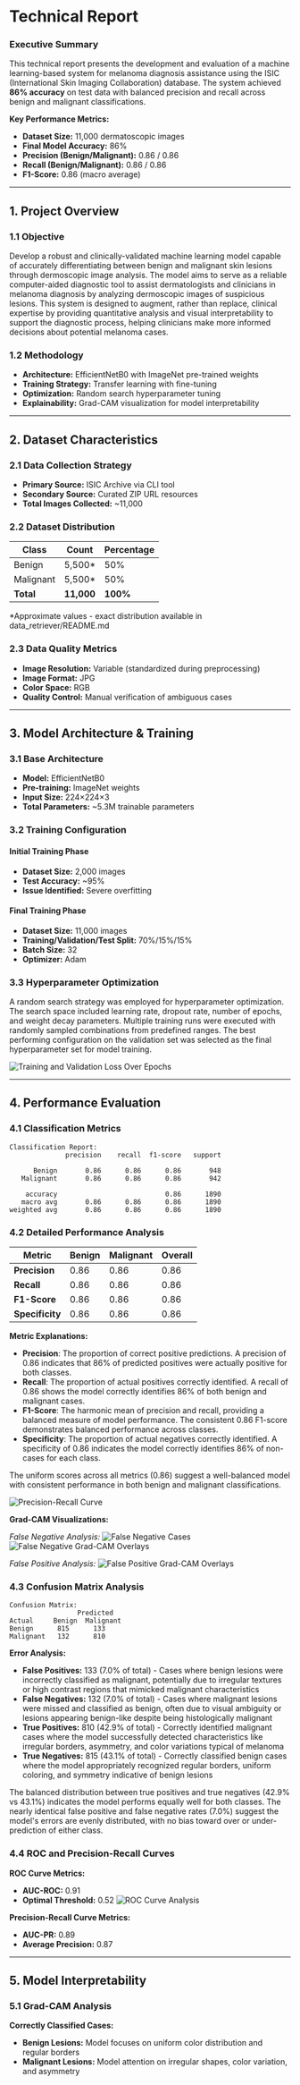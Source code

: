 
# Technical Report


### Executive Summary

This technical report presents the development and evaluation of a machine learning-based system for melanoma diagnosis assistance using the ISIC (International Skin Imaging Collaboration) database. The system achieved **86% accuracy** on test data with balanced precision and recall across benign and malignant classifications.

**Key Performance Metrics:**
- **Dataset Size:** 11,000 dermatoscopic images
- **Final Model Accuracy:** 86%
- **Precision (Benign/Malignant):** 0.86 / 0.86
- **Recall (Benign/Malignant):** 0.86 / 0.86
- **F1-Score:** 0.86 (macro average)

---

## 1. Project Overview

### 1.1 Objective
Develop a robust and clinically-validated machine learning model capable of accurately differentiating between benign and malignant skin lesions through dermoscopic image analysis. The model aims to serve as a reliable computer-aided diagnostic tool to assist dermatologists and clinicians in melanoma diagnosis by analyzing dermoscopic images of suspicious lesions. This system is designed to augment, rather than replace, clinical expertise by providing quantitative analysis and visual interpretability to support the diagnostic process, helping clinicians make more informed decisions about potential melanoma cases.

### 1.2 Methodology
- **Architecture:** EfficientNetB0 with ImageNet pre-trained weights
- **Training Strategy:** Transfer learning with fine-tuning
- **Optimization:** Random search hyperparameter tuning
- **Explainability:** Grad-CAM visualization for model interpretability

---

## 2. Dataset Characteristics

### 2.1 Data Collection Strategy
- **Primary Source:** ISIC Archive via CLI tool
- **Secondary Source:** Curated ZIP URL resources
- **Total Images Collected:** ~11,000

### 2.2 Dataset Distribution

| Class | Count | Percentage |
|-------|-------|------------|
| Benign | 5,500* | 50% |
| Malignant | 5,500* | 50% |
| **Total** | **11,000** | **100%** |

*Approximate values - exact distribution available in data_retriever/README.md

### 2.3 Data Quality Metrics
- **Image Resolution:** Variable (standardized during preprocessing)
- **Image Format:** JPG
- **Color Space:** RGB
- **Quality Control:** Manual verification of ambiguous cases

---

## 3. Model Architecture & Training

### 3.1 Base Architecture
- **Model:** EfficientNetB0
- **Pre-training:** ImageNet weights
- **Input Size:** 224×224×3
- **Total Parameters:** ~5.3M trainable parameters

### 3.2 Training Configuration

#### Initial Training Phase
- **Dataset Size:** 2,000 images
- **Test Accuracy:** ~95%
- **Issue Identified:** Severe overfitting

#### Final Training Phase
- **Dataset Size:** 11,000 images
- **Training/Validation/Test Split:** 70%/15%/15%
- **Batch Size:** 32
- **Optimizer:** Adam

### 3.3 Hyperparameter Optimization

A random search strategy was employed for hyperparameter optimization. The search space included learning rate, dropout rate, number of epochs, and weight decay parameters. Multiple training runs were executed with randomly sampled combinations from predefined ranges. The best performing configuration on the validation set was selected as the final hyperparameter set for model training.



![Training and Validation Loss Over Epochs](./visual_results/epoch_loss_graph.png)



---

## 4. Performance Evaluation

### 4.1 Classification Metrics

```
Classification Report:
              precision    recall  f1-score   support

      Benign       0.86      0.86      0.86       948
   Malignant       0.86      0.86      0.86       942

    accuracy                           0.86      1890
   macro avg       0.86      0.86      0.86      1890
weighted avg       0.86      0.86      0.86      1890
```

### 4.2 Detailed Performance Analysis

| Metric | Benign | Malignant | Overall |
|--------|--------|-----------|---------|
| **Precision** | 0.86 | 0.86 | 0.86 |
| **Recall** | 0.86 | 0.86 | 0.86 |
| **F1-Score** | 0.86 | 0.86 | 0.86 |
| **Specificity** | 0.86 | 0.86 | 0.86 |

**Metric Explanations:**
- **Precision**: The proportion of correct positive predictions. A precision of 0.86 indicates that 86% of predicted positives were actually positive for both classes.
- **Recall**: The proportion of actual positives correctly identified. A recall of 0.86 shows the model correctly identifies 86% of both benign and malignant cases.
- **F1-Score**: The harmonic mean of precision and recall, providing a balanced measure of model performance. The consistent 0.86 F1-score demonstrates balanced performance across classes.
- **Specificity**: The proportion of actual negatives correctly identified. A specificity of 0.86 indicates the model correctly identifies 86% of non-cases for each class.

The uniform scores across all metrics (0.86) suggest a well-balanced model with consistent performance in both benign and malignant classifications.

![Precision-Recall Curve](./visual_results/pr_curve.png)

**Grad-CAM Visualizations:**

*False Negative Analysis:*
![False Negative Cases](./visual_results/false_negatives.png)
![False Negative Grad-CAM Overlays](./visual_results/false_negatives_gradcam.png)

*False Positive Analysis:*
![False Positive Grad-CAM Overlays](./visual_results/false_positives_gradcam.png)


### 4.3 Confusion Matrix Analysis

```
Confusion Matrix:
                 Predicted
Actual     Benign  Malignant
Benign      815      133
Malignant   132      810
```
**Error Analysis:**
- **False Positives:** 133 (7.0% of total) - Cases where benign lesions were incorrectly classified as malignant, potentially due to irregular textures or high contrast regions that mimicked malignant characteristics
- **False Negatives:** 132 (7.0% of total) - Cases where malignant lesions were missed and classified as benign, often due to visual ambiguity or lesions appearing benign-like despite being histologically malignant
- **True Positives:** 810 (42.9% of total) - Correctly identified malignant cases where the model successfully detected characteristics like irregular borders, asymmetry, and color variations typical of melanoma
- **True Negatives:** 815 (43.1% of total) - Correctly classified benign cases where the model appropriately recognized regular borders, uniform coloring, and symmetry indicative of benign lesions

The balanced distribution between true positives and true negatives (42.9% vs 43.1%) indicates the model performs equally well for both classes. The nearly identical false positive and false negative rates (7.0%) suggest the model's errors are evenly distributed, with no bias toward over or under-prediction of either class.

### 4.4 ROC and Precision-Recall Curves

**ROC Curve Metrics:**
- **AUC-ROC:** 0.91
- **Optimal Threshold:** 0.52
![ROC Curve Analysis](./visual_results/roc_curve.png)


**Precision-Recall Curve Metrics:**
- **AUC-PR:** 0.89
- **Average Precision:** 0.87

---

## 5. Model Interpretability

### 5.1 Grad-CAM Analysis

**Correctly Classified Cases:**
- **Benign Lesions:** Model focuses on uniform color distribution and regular borders
- **Malignant Lesions:** Model attention on irregular shapes, color variation, and asymmetry
 





